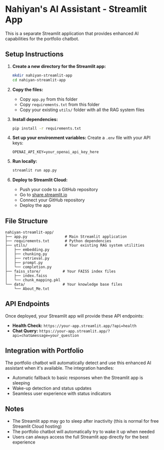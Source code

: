 # Nahiyan's AI Assistant - Streamlit App

This is a separate Streamlit application that provides enhanced AI capabilities for the portfolio chatbot.

## Setup Instructions

1. **Create a new directory for the Streamlit app:**
   ```bash
   mkdir nahiyan-streamlit-app
   cd nahiyan-streamlit-app
   ```

2. **Copy the files:**
   - Copy `app.py` from this folder
   - Copy `requirements.txt` from this folder
   - Copy your existing `utils/` folder with all the RAG system files

3. **Install dependencies:**
   ```bash
   pip install -r requirements.txt
   ```

4. **Set up your environment variables:**
   Create a `.env` file with your API keys:
   ```
   OPENAI_API_KEY=your_openai_api_key_here
   ```

5. **Run locally:**
   ```bash
   streamlit run app.py
   ```

6. **Deploy to Streamlit Cloud:**
   - Push your code to a GitHub repository
   - Go to [share.streamlit.io](https://share.streamlit.io)
   - Connect your GitHub repository
   - Deploy the app

## File Structure

```
nahiyan-streamlit-app/
├── app.py                 # Main Streamlit application
├── requirements.txt       # Python dependencies
├── utils/                 # Your existing RAG system utilities
│   ├── embedding.py
│   ├── chunking.py
│   ├── retrieval.py
│   ├── prompt.py
│   └── completion.py
├── faiss_store/          # Your FAISS index files
│   ├── index.faiss
│   └── chunk_mapping.pkl
└── data/                 # Your knowledge base files
    └── About_Me.txt
```

## API Endpoints

Once deployed, your Streamlit app will provide these API endpoints:

- **Health Check:** `https://your-app.streamlit.app/?api=health`
- **Chat Query:** `https://your-app.streamlit.app/?api=chat&message=your_question`

## Integration with Portfolio

The portfolio chatbot will automatically detect and use this enhanced AI assistant when it's available. The integration handles:

- Automatic fallback to basic responses when the Streamlit app is sleeping
- Wake-up detection and status updates
- Seamless user experience with status indicators

## Notes

- The Streamlit app may go to sleep after inactivity (this is normal for free Streamlit Cloud hosting)
- The portfolio chatbot will automatically try to wake it up when needed
- Users can always access the full Streamlit app directly for the best experience